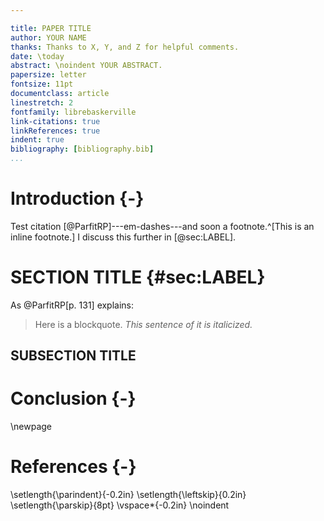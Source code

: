 ```yaml
---

title: PAPER TITLE
author: YOUR NAME
thanks: Thanks to X, Y, and Z for helpful comments.
date: \today
abstract: \noindent YOUR ABSTRACT.
papersize: letter
fontsize: 11pt
documentclass: article
linestretch: 2
fontfamily: librebaskerville
link-citations: true
linkReferences: true
indent: true
bibliography: [bibliography.bib]
...
```


# Introduction {-}

Test citation [@ParfitRP]---em-dashes---and soon a footnote.^[This is an inline footnote.]  I discuss this further in [@sec:LABEL].

# SECTION TITLE {#sec:LABEL}

As @ParfitRP[p. 131] explains:

> Here is a blockquote. *This sentence of it is italicized.*

## SUBSECTION TITLE

# Conclusion {-}

\newpage

# References {-}

\setlength{\parindent}{-0.2in}
\setlength{\leftskip}{0.2in}
\setlength{\parskip}{8pt}
\vspace*{-0.2in}
\noindent
